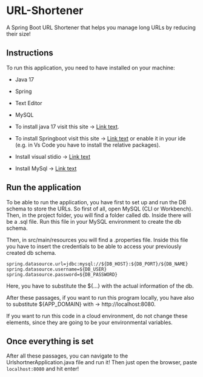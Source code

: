 # URL-Shortener
A Spring Boot URL Shortener that helps you manage long URLs by reducing their size!

## Instructions
To run this application, you need to have installed on your machine:
- Java 17
- Spring
- Text Editor
- MySQL

- To install java 17 visit this site -> [Link text](https://www.oracle.com/java/technologies/javase/jdk17-archive-downloads.html).
- To install Springboot visit this site -> [Link text](https://docs.spring.io/spring-boot/installing.html) or enable it in your ide (e.g. in Vs Code you have to install the relative packages).
- Install visual stidio -> [Link text](https://code.visualstudio.com/)
- Install MySql -> [Link text](https://www.mysql.com/)

## Run the application
To be able to run the application, you have first to set up and run the DB schema to store the URLs. So first of all, open MySQL (CLI or Workbench). Then, in the project folder, you will find a folder called db. Inside there will be a .sql file. Run this file in your MySQL environment to create the db schema.

Then, in src/main/resources you will find a .properties file. Inside this file you have to insert the credentials to be able to access your previously created db schema.
```
spring.datasource.url=jdbc:mysql://${DB_HOST}:${DB_PORT}/${DB_NAME}
spring.datasource.username=${DB_USER}
spring.datasource.password=${DB_PASSWORD}
```
Here, you have to substitute the ${...} with the actual information of the db.

After these passages, if you want to run this program locally, you have also to substitute ${APP_DOMAIN} with -> http://localhost:8080.

If you want to run this code in a cloud environment, do not change these elements, since they are going to be your environmental variables.

## Once everything is set
After all these passages, you can navigate to the UrlshortnerApplication.java file and run it! Then just open the browser, paste `localhost:8080` and hit enter!



